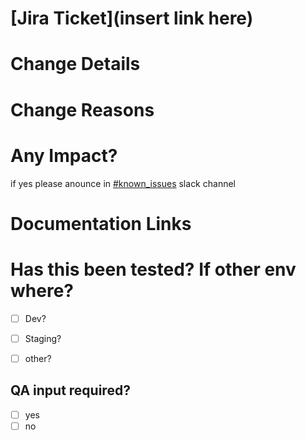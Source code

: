 # [Jira Ticket](insert link here)


# Change Details


# Change Reasons


# Any Impact?
if yes please anounce in [#known_issues](https://immersivelabs.slack.com/archives/CLS28F7RD) slack channel


# Documentation Links


# Has this been tested? If other env where?

- [ ] Dev?
- [ ] Staging?
- [ ] other?


## QA input required?
- [ ] yes
- [ ] no
